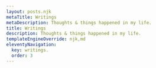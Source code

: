 ```yaml
---
layout: posts.njk
metaTitle: Writings
metaDescription: Thoughts & things happened in my life.
title: Writings
description: Thoughts & things happened in my life.
templateEngineOverride: njk,md
eleventyNavigation:
  key: writings.
  order: 3
---
```

